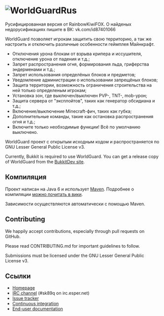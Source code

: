 # ![WorldGuardRus](http://static.sk89q.com/readme/worldguard-new.png)

Русифицированная версия от RainbowKiwiFOX. О найденых недорусификациях пишите в ВК: vk.com/id87401066

WorldGuard позволяет игрокам защитить свою территорию, а так же настроить и отключить различные особенности геймплея Майнкрафт.
* Отключения урона блокам от взрыва крипера и иссушителя, отключение урона от падения и т.д.;
* Запрет распространения огня, формирования льда, гриферства эндерменами и т.д.;
* Запрет использования определёных блоков и предметов;
* Уведомление администрации о использовании запрещёных блоков;
* Защита территории, возможность ограничения строительства на ней только определеным игрокам;
* Установка зон, где выключен/выключен PVP-, TNT-, mob-урон;
* Защита сервера от "эксплойтов", таких как генератор обсидиана и т.д.;
* Включение/выключение Minecraft-фич, таких как губка;
* Дополнительные команды, такие как остановка распространения огня и т.д.;
* Включите только необходимые функции! Всё по умолчанию выключено.

WorldGuard проект с открытым исходным кодом и распространяется по GNU Lesser
General Public License v3.

Currently, Bukkit is required to use WorldGuard. You can get a release copy of WorldGuard from the [BukkitDev site](http://dev.bukkit.org/bukkit-plugins/worldguard/).

Компиляция
---------

Проект написан на Java 6 и использует 
[Maven](http://maven.apache.org). Подробнее о компиляции
[можно почитать в вики](http://wiki.sk89q.com/wiki/WorldGuard/Development#Compiling).

Зависимости осуществляются автоматически с помощью Maven.

Contributing
------------

We happily accept contributions, especially through pull requests on GitHub.

Please read CONTRIBUTING.md for important guidelines to follow.

Submissions must be licensed under the GNU Lesser General Public License v3.

Ссылки
-----

* [Homepage](http://enginehub.org/worldguard)
* [IRC channel](http://skq.me/irc/irc.esper.net/sk89q/) (#sk89q on irc.esper.net)
* [Issue tracker](http://youtrack.sk89q.com/issues/WORLDGUARD)
* [Continuous integration](http://builds.enginehub.org)
* [End-user documentation](http://wiki.sk89q.com/wiki/WorldGuard)
